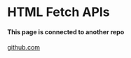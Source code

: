 # HTML Fetch APIs

#### This page is connected to another repo 
[github.com](https://github.com/Racine14Creator/RestFulAPIs)
